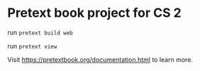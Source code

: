 # Pretext book project for CS 2

run ```pretext build web```

run ```pretext view```

Visit <https://pretextbook.org/documentation.html> to learn more.